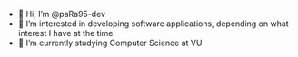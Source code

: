 - 👋 Hi, I’m @paRa95-dev
- 👀 I’m interested in developing software applications, depending on what interest I have at the time
- 🌱 I’m currently studying Computer Science at VU

<!---
paRa95-dev/paRa95-dev is a ✨ special ✨ repository because its `README.md` (this file) appears on your GitHub profile.
You can click the Preview link to take a look at your changes.
--->
